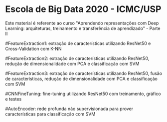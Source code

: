 # Escola de Big Data 2020 - ICMC/USP

Este material é referente ao curso "Aprendendo representações com Deep Learning: arquiteturas, treinamento e transferência de aprendizado" - Parte II

#FeatureExtraction1: extração de características utilizando ResNet50 e Cross-Validation com K-NN

#FeatureExtraction2: extração de características utilizando ResNet50, redução de dimensionalidade com PCA e classificação com SVM

#FeatureExtraction3: extração de características utilizando ResNet50, fusão de características, redução de dimensionalidade com PCA e classificação com SVM

#CNNFineTuning: fine-tuning utilizando ResNet50 com treinamento, gráfico e testes

#AutoEncoder: rede profunda não supervisionada para prover características para classificação com SVM
